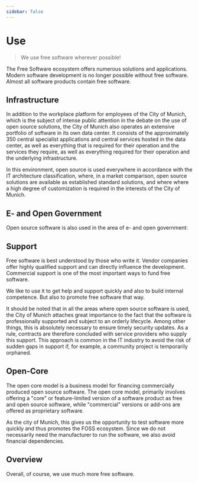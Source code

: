 ```yaml
---
sidebar: false
---
```


<script setup>
import TagTile from ".vitepress/components/TagTile.vue";
import TagList from ".vitepress/components/TagList.vue";
</script>

# Use

> We use free software wherever possible!

The Free Software ecosystem offers numerous solutions and applications.
Modern software development is no longer possible without free software.
Almost all software products contain free software.


## Infrastructure

In addition to the workplace platform for employees of the City of Munich, which is the subject of intense public attention in the debate on the use of open source solutions,
the City of Munich also operates an extensive portfolio of software in its own data center.
It consists of the approximately 350 central specialist applications and central services hosted in the data center, as well as everything that is required for their operation and the services they require,
as well as everything required for their operation and the underlying infrastructure.

In this environment, open source is used everywhere in accordance with the IT architecture classification,
where, in a market comparison, open source solutions are available as established standard solutions, and where
where a high degree of customization is required in the interests of the City of Munich.

<TagTile :tag-names="['infrastruktur']" />

## E- and Open Government

Open source software is also used in the area of e- and open government:

<TagTile :tag-names="['opengovernment']" />

## Support

Free software is best understood by those who write it.
Vendor companies offer highly qualified support and can directly influence the development.
Commercial support is one of the most important ways to fund free software.

We like to use it to get help and support quickly and also to build internal competence.
But also to promote free software that way.

It should be noted that in all the areas where open source software is used, the City of Munich attaches great importance to the fact
that the software is professionally supported and subject to an orderly lifecycle. Among other things, this is absolutely necessary to ensure timely security updates.
As a rule, contracts are therefore concluded with service providers who supply this support.
This approach is common in the IT industry to avoid the risk of sudden gaps in support if, for example, a community project is temporarily orphaned.

<TagTile :tag-names="['support']" />

## Open-Core

The open core model is a business model for financing commercially produced open source software.
The open core model, primarily involves offering a "core" or feature-limited version of a software product as free and open source software,
while "commercial" versions or add-ons are offered as proprietary software.

As the city of Munich, this gives us the opportunity to test software more quickly and thus promotes the FOSS ecosystem.
Since we do not necessarily need the manufacturer to run the software, we also avoid financial dependencies.

<TagTile :tag-names="['opencore']" />


## Overview

Overall, of course, we use much more free software.

<TagList tag-name="foss" />
